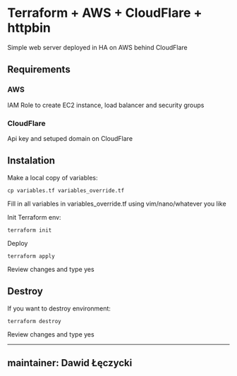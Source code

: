 # Terraform + AWS + CloudFlare + httpbin

Simple web server deployed in HA on AWS behind CloudFlare

## Requirements
### AWS
IAM Role to create EC2 instance, load balancer and security groups 
### CloudFlare
Api key and setuped domain on CloudFlare

## Instalation
Make a local copy of variables:
```
cp variables.tf variables_override.tf
```

Fill in all variables in variables_override.tf using vim/nano/whatever you like

Init Terraform env:
```
terraform init
```
Deploy
```
terraform apply
```
Review changes and type yes

## Destroy
If you want to destroy environment:
```
terraform destroy
```
Review changes and type yes

---
maintainer: Dawid Łęczycki
---
